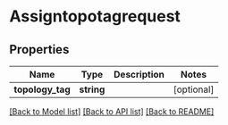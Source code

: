 # Assigntopotagrequest

## Properties
Name | Type | Description | Notes
------------ | ------------- | ------------- | -------------
**topology_tag** | **string** |  | [optional] 

[[Back to Model list]](../README.md#documentation-for-models) [[Back to API list]](../README.md#documentation-for-api-endpoints) [[Back to README]](../README.md)


